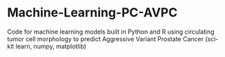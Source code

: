 # Machine-Learning-PC-AVPC
Code for machine learning models built in Python and R using circulating tumor cell morphology to predict Aggressive Variant Prostate Cancer (sci-kit learn, numpy, matplotlib)

